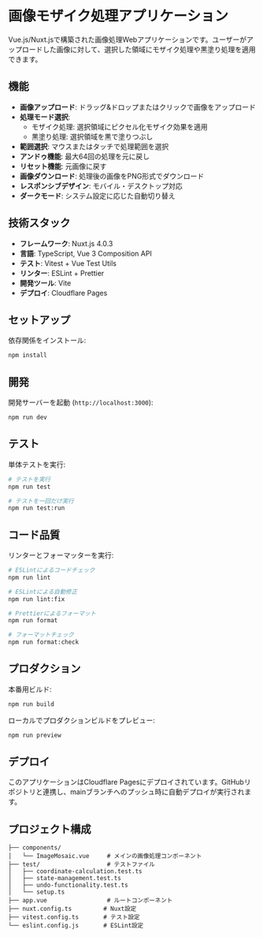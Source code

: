 # 画像モザイク処理アプリケーション

Vue.js/Nuxt.jsで構築された画像処理Webアプリケーションです。ユーザーがアップロードした画像に対して、選択した領域にモザイク処理や黒塗り処理を適用できます。

## 機能

- **画像アップロード**: ドラッグ&ドロップまたはクリックで画像をアップロード
- **処理モード選択**:
  - モザイク処理: 選択領域にピクセル化モザイク効果を適用
  - 黒塗り処理: 選択領域を黒で塗りつぶし
- **範囲選択**: マウスまたはタッチで処理範囲を選択
- **アンドゥ機能**: 最大64回の処理を元に戻し
- **リセット機能**: 元画像に戻す
- **画像ダウンロード**: 処理後の画像をPNG形式でダウンロード
- **レスポンシブデザイン**: モバイル・デスクトップ対応
- **ダークモード**: システム設定に応じた自動切り替え

## 技術スタック

- **フレームワーク**: Nuxt.js 4.0.3
- **言語**: TypeScript, Vue 3 Composition API
- **テスト**: Vitest + Vue Test Utils
- **リンター**: ESLint + Prettier
- **開発ツール**: Vite
- **デプロイ**: Cloudflare Pages

## セットアップ

依存関係をインストール:

```bash
npm install
```

## 開発

開発サーバーを起動 (`http://localhost:3000`):

```bash
npm run dev
```

## テスト

単体テストを実行:

```bash
# テストを実行
npm run test

# テストを一回だけ実行
npm run test:run
```

## コード品質

リンターとフォーマッターを実行:

```bash
# ESLintによるコードチェック
npm run lint

# ESLintによる自動修正
npm run lint:fix

# Prettierによるフォーマット
npm run format

# フォーマットチェック
npm run format:check
```

## プロダクション

本番用ビルド:

```bash
npm run build
```

ローカルでプロダクションビルドをプレビュー:

```bash
npm run preview
```

## デプロイ

このアプリケーションはCloudflare Pagesにデプロイされています。GitHubリポジトリと連携し、mainブランチへのプッシュ時に自動デプロイが実行されます。

## プロジェクト構成

```
├── components/
│   └── ImageMosaic.vue     # メインの画像処理コンポーネント
├── test/                   # テストファイル
│   ├── coordinate-calculation.test.ts
│   ├── state-management.test.ts
│   ├── undo-functionality.test.ts
│   └── setup.ts
├── app.vue                 # ルートコンポーネント
├── nuxt.config.ts         # Nuxt設定
├── vitest.config.ts       # テスト設定
└── eslint.config.js       # ESLint設定
```
